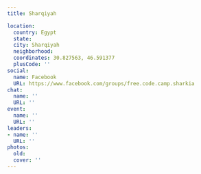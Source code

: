 ```yaml
---
title: Sharqiyah

location:
  country: Egypt
  state: 
  city: Sharqiyah
  neighborhood: 
  coordinates: 30.827563, 46.591377
  plusCode: ''
social:
  name: Facebook
  URL: https://www.facebook.com/groups/free.code.camp.sharkia
chat:
  name: ''
  URL: ''
event:
  name: ''
  URL: ''
leaders:
- name: ''
  URL: ''
photos:
  old: 
  cover: ''
---
```

